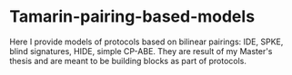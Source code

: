 # Tamarin-pairing-based-models
Here I provide models of protocols based on bilinear pairings: IDE, SPKE, blind signatures, HIDE, simple CP-ABE. They are result of my Master's thesis and are meant to be building blocks as part of protocols. 
